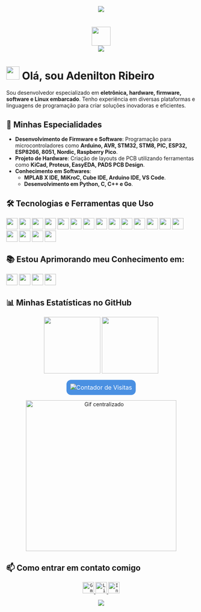 <!-- Rodapé -->
<p align='center'>
    <img src="https://capsule-render.vercel.app/api?type=waving&height=150&color=4A90E2&reversal=false&fontColor=FFFFFF&animation=fadeIn&fontSize=30&fontAlignY=40&fontAlign=50"/>
</p>

<!-- Título e Saudação -->
<h1 align="center">
    <img width="50" src="https://simpleicons.vercel.app/github/FFFFFF" />
    <br>
    <img src="https://readme-typing-svg.herokuapp.com/?font=Righteous&size=20&center=true&vCenter=true&color=FFFFFF&width=300&height=40&duration=5000&lines=Oi%2C+tudo+bem+%21;" />
</h1>

<!-- Apresentação -->
# <img src="https://raw.githubusercontent.com/MartinHeinz/MartinHeinz/master/wave.gif" width="35px"> Olá, sou Adenilton Ribeiro

Sou desenvolvedor especializado em **eletrônica, hardware, firmware, software e Linux embarcado**. Tenho experiência em diversas plataformas e linguagens de programação para criar soluções inovadoras e eficientes.

<!-- Especialização -->
## 🚀 Minhas Especialidades

- **Desenvolvimento de Firmware e Software**: Programação para microcontroladores como **Arduino, AVR, STM32, STM8, PIC, ESP32, ESP8266, 8051, Nordic, Raspberry Pico**.
- **Projeto de Hardware**: Criação de layouts de PCB utilizando ferramentas como **KiCad, Proteus, EasyEDA, PADS PCB Design**.
- **Conhecimento em Softwares**:
  - **MPLAB X IDE, MiKroC, Cube IDE, Arduino IDE, VS Code**.
  - **Desenvolvimento em Python, C, C++ e Go**.

<!-- Ferramentas e Tecnologias -->
## 🛠️ Tecnologias e Ferramentas que Uso

<p align="left">
    <code><img height="30" src="https://img.shields.io/badge/Arduino-00979D?style=for-the-badge&logo=arduino&logoColor=white"></code>
    <code><img height="30" src="https://img.shields.io/badge/AVR-003F6C?style=for-the-badge&logo=atmel&logoColor=white"></code>
    <code><img height="30" src="https://img.shields.io/badge/8051-00599C?style=for-the-badge&logo=none&logoColor=white"></code>
    <code><img height="30" src="https://img.shields.io/badge/Nordic-003B5C?style=for-the-badge&logo=nordicsemiconductor&logoColor=white"></code>
    <code><img height="30" src="https://img.shields.io/badge/STM32-03234B?style=for-the-badge&logo=stmicroelectronics&logoColor=white"></code>
    <code><img height="30" src="https://img.shields.io/badge/STM8-004080?style=for-the-badge&logo=stmicroelectronics&logoColor=white"></code>
    <code><img height="30" src="https://img.shields.io/badge/PIC-003A70?style=for-the-badge&logo=microchip&logoColor=white"></code>
    <code><img height="30" src="https://img.shields.io/badge/ESP32-000000?style=for-the-badge&logo=espressif&logoColor=white"></code>
    <code><img height="30" src="https://img.shields.io/badge/ESP8266-0066FF?style=for-the-badge&logo=espressif&logoColor=white"></code>
    <code><img height="30" src="https://img.shields.io/badge/Raspberry%20Pico-A22846?style=for-the-badge&logo=raspberrypi&logoColor=white"></code>
    <code><img height="30" src="https://img.shields.io/badge/KiCad-314477?style=for-the-badge&logo=kicad&logoColor=white"></code>
    <code><img height="30" src="https://img.shields.io/badge/Proteus-0075A8?style=for-the-badge&logoColor=white"></code>
    <code><img height="30" src="https://img.shields.io/badge/PADS%20PCB%20Design-005495?style=for-the-badge&logoColor=white"></code>
    <code><img height="30" src="https://img.shields.io/badge/EasyEDA-00A4E6?style=for-the-badge&logo=easyeda&logoColor=white"></code>
    <code><img height="30" src="https://img.shields.io/badge/Python-3776AB?style=for-the-badge&logo=python&logoColor=white"></code>
    <code><img height="30" src="https://img.shields.io/badge/C-00599C?style=for-the-badge&logo=c&logoColor=white"></code>
    <code><img height="30" src="https://img.shields.io/badge/C++-00599C?style=for-the-badge&logo=c%2B%2B&logoColor=white"></code>
    <code><img height="30" src="https://img.shields.io/badge/Go-00ADD8?style=for-the-badge&logo=go&logoColor=white"></code>
</p>

<!-- Conhecimentos em Aperfeiçoamento -->
## 📚 Estou Aprimorando meu Conhecimento em:

<p align="left">
    <code><img height="30" src="https://img.shields.io/badge/Linux%20Embarcado-333333?style=for-the-badge&logo=linux&logoColor=white"></code>
    <code><img height="30" src="https://img.shields.io/badge/FreeRTOS-0096D6?style=for-the-badge&logo=freertos&logoColor=white"></code>
    <code><img height="30" src="https://img.shields.io/badge/ESP--IDF-FF6600?style=for-the-badge&logo=espressif&logoColor=white"></code>
    <code><img height="30" src="https://img.shields.io/badge/MicroPython-2C3E50?style=for-the-badge&logo=micropython&logoColor=white"></code>
</p>

<!-- Estatísticas do GitHub -->
## 📊 Minhas Estatísticas no GitHub

<p align="center">
    <img height="150em" src="https://github-readme-stats.vercel.app/api?username=AdeniltonR&count_private=true&include_all_commits=true&show_icons=false&theme=github-dark&rank_icon=github&hide_border=false&show_owner=true"/>
    <img height="150em" src="https://github-readme-stats.vercel.app/api/top-langs/?username=AdeniltonR&theme=github-dark&hide_border=false&layout=compact"/>
</p>

<!-- Contador de Visitas -->
<p align="center">
    <img src="https://profile-counter.glitch.me/AdeniltonR/count.svg" alt="Contador de Visitas" style="background-color: #4A90E2; border-radius: 12px; padding: 10px; font-size: 16px; color: white;" />
</p>

<!-- Gif Centralizado -->
<p align="center">
    <img src="https://art.pixilart.com/sr21df2b5d71d4e.gif" width="400px" alt="Gif centralizado">
</p>

<!-- Seção de Contato -->
## 📫 Como entrar em contato comigo

<p align="center">
    <a href="mailto:adeniltonribeiro.r4@gmail.com" alt="Gmail">
        <code><img height="30" src="https://img.shields.io/badge/Gmail-FF0000?style=for-the-badge&logo=gmail&logoColor=white" alt="Gmail"/></code>
    </a>
    <a href="https://www.linkedin.com/in/adenilton-ribeiro-92551b156" alt="LinkedIn">
        <code><img height="30" src="https://img.shields.io/badge/LinkedIn-0e76a8?style=for-the-badge&logo=LinkedIn&logoColor=white" alt="LinkedIn"/></code>
    </a>
    <a href="https://www.instagram.com/adenilton_ribeiro4" alt="Instagram">
        <code><img height="30" src="https://img.shields.io/badge/Instagram-DF0174?style=for-the-badge&logo=Instagram&logoColor=white" alt="Instagram"/></code>
    </a>
</p>

<!-- Rodapé -->
<p align='center'>
    <img src="https://capsule-render.vercel.app/api?type=waving&height=130&color=4A90E2&text=Obrigado%20por%20visitar!&reversal=false&fontColor=FFFFFF&animation=fadeIn&fontSize=30&fontAlignY=40&fontAlign=50&section=footer"/>
</p>
